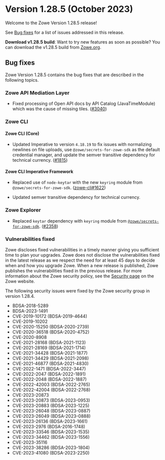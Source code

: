 # Version 1.28.5 (October 2023)

Welcome to the Zowe Version 1.28.5 release!

See [Bug fixes](#bug-fixes) for a list of issues addressed in this release.

**Download v1.28.5 build**: Want to try new features as soon as possible? You can download the v1.28.5 build from [Zowe.org](https://www.zowe.org/download.html).

## Bug fixes

Zowe Version 1.28.5 contains the bug fixes that are described in the following topics.

### Zowe API Mediation Layer

* Fixed processing of Open API docs by API Catalog (JavaTimeModule) which was the cause of missing tiles. ([#3040](https://github.com/zowe/api-layer/issues/3040))

### Zowe CLI

#### Zowe CLI (Core)

- Updated Imperative to version `4.18.19` to fix issues with normalizing newlines on file uploads, use `@zowe/secrets-for-zowe-sdk` as the default credential manager, and update the semver transitive dependency for technical currency. ([#1815](https://github.com/zowe/zowe-cli/issues/1815))

#### Zowe CLI Imperative Framework

- Replaced use of `node-keytar` with the new `keyring` module from `@zowe/secrets-for-zowe-sdk`. ([zowe-cli#1622](https://github.com/zowe/zowe-cli/issues/1622))

- Updated semver transitive dependency for technical currency.

### Zowe Explorer

- Replaced `keytar` dependency with `keyring` module from [`@zowe/secrets-for-zowe-sdk`](https://github.com/zowe/zowe-cli/tree/master/packages/secrets). ([#2358](https://github.com/zowe/vscode-extension-for-zowe/issues/2358))

### Vulnerabilities fixed

Zowe discloses fixed vulnerabilities in a timely manner giving you sufficient time to plan your upgrades. Zowe does not disclose the vulnerabilities fixed in the latest release as we respect the need for at least 45 days to decide when and how you upgrade Zowe. When a new release is published, Zowe publishes the vulnerabilities fixed in the previous release. For more information about the Zowe security policy, see the [Security page](https://www.zowe.org/security.html) on the Zowe website.

The following security issues were fixed by the Zowe security group in version 1.28.4.

- BDSA-2018-5289
- BDSA-2023-1491
- CVE-2019-10172 (BDSA-2019-4644)
- CVE-2019-10202
- CVE-2020-15250 (BDSA-2020-2739)
- CVE-2020-36518 (BDSA-2020-4752)
- CVE-2020-8908
- CVE-2021-28168 (BDSA-2021-1123)
- CVE-2021-28169 (BDSA-2021-1714)
- CVE-2021-34428 (BDSA-2021-1877)
- CVE-2021-34429 (BDSA-2021-2098)
- CVE-2021-46877 (BDSA-2021-4830)
- CVE-2022-1471 (BDSA-2022-3447)
- CVE-2022-2047 (BDSA-2022-1891)
- CVE-2022-2048 (BDSA-2022-1887)
- CVE-2022-42003 (BDSA-2022-2765)
- CVE-2022-42004 (BDSA-2022-2768)
- CVE-2023-20873
- CVE-2023-20873 (BDSA-2023-0953)
- CVE-2023-20883 (BDSA-2023-1225)
- CVE-2023-26048 (BDSA-2023-0887)
- CVE-2023-26049 (BDSA-2023-0888)
- CVE-2023-26136 (BDSA-2023-1661)
- CVE-2023-2976 (BDSA-2016-1748)
- CVE-2023-33546 (BDSA-2023-1535)
- CVE-2023-34462 (BDSA-2023-1556)
- CVE-2023-35116
- CVE-2023-38286 (BDSA-2023-1804)
- CVE-2023-41080 (BDSA-2023-2250)
